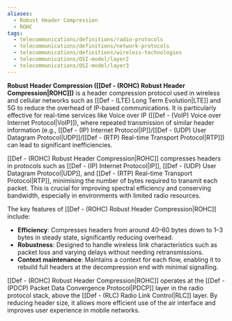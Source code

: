 ```yaml
---
aliases:
  - Robust Header Compression
  - ROHC
tags:
  - telecommunications/definitions/radio-protocols
  - telecommunications/definitions/network-protocols
  - telecommunications/definitions/wireless-technologies
  - telecommunications/OSI-model/layer2
  - telecommunications/OSI-model/layer3
---
```


**Robust Header Compression ([[Def -  (ROHC) Robust Header Compression|ROHC]])** is a header compression protocol used in wireless and cellular networks such as [[Def - (LTE) Long Term Evolution|LTE]] and 5G to reduce the overhead of IP-based communications. It is particularly effective for real-time services like Voice over IP ([[Def - (VoIP) Voice over Internet Protocol|VoIP]]), where repeated transmission of similar header information (e.g., [[Def - (IP) Internet Protocol|IP]]/[[Def - (UDP) User Datagram Protocol|UDP]]/[[Def - (RTP) Real-time Transport Protocol|RTP]]) can lead to significant inefficiencies.

[[Def -  (ROHC) Robust Header Compression|ROHC]] compresses headers in protocols such as [[Def - (IP) Internet Protocol|IP]], [[Def - (UDP) User Datagram Protocol|UDP]], and [[Def - (RTP) Real-time Transport Protocol|RTP]], minimising the number of bytes required to transmit each packet. This is crucial for improving spectral efficiency and conserving bandwidth, especially in environments with limited radio resources.

The key features of [[Def -  (ROHC) Robust Header Compression|ROHC]] include:
- **Efficiency**: Compresses headers from around 40–60 bytes down to 1–3 bytes in steady state, significantly reducing overhead.
- **Robustness**: Designed to handle wireless link characteristics such as packet loss and varying delays without needing retransmissions.
- **Context maintenance**: Maintains a context for each flow, enabling it to rebuild full headers at the decompression end with minimal signalling.

[[Def -  (ROHC) Robust Header Compression|ROHC]] operates at the [[Def - (PDCP) Packet Data Convergence Protocol|PDCP]] layer in the radio protocol stack, above the [[Def - (RLC) Radio Link Control|RLC]] layer. By reducing header size, it allows more efficient use of the air interface and improves user experience in mobile networks.
